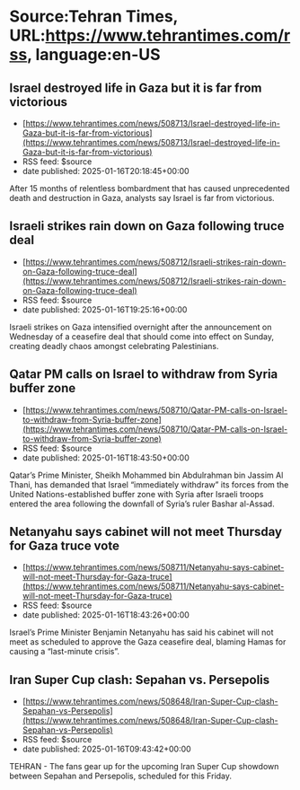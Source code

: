 # Source:Tehran Times, URL:https://www.tehrantimes.com/rss, language:en-US

## Israel destroyed life in Gaza but it is far from victorious
 - [https://www.tehrantimes.com/news/508713/Israel-destroyed-life-in-Gaza-but-it-is-far-from-victorious](https://www.tehrantimes.com/news/508713/Israel-destroyed-life-in-Gaza-but-it-is-far-from-victorious)
 - RSS feed: $source
 - date published: 2025-01-16T20:18:45+00:00

After 15 months of relentless bombardment that has caused unprecedented death and destruction in Gaza, analysts say Israel is far from victorious.

## Israeli strikes rain down on Gaza following truce deal
 - [https://www.tehrantimes.com/news/508712/Israeli-strikes-rain-down-on-Gaza-following-truce-deal](https://www.tehrantimes.com/news/508712/Israeli-strikes-rain-down-on-Gaza-following-truce-deal)
 - RSS feed: $source
 - date published: 2025-01-16T19:25:16+00:00

Israeli strikes on Gaza intensified overnight after the announcement on Wednesday of a ceasefire deal that should come into effect on Sunday, creating deadly chaos amongst celebrating Palestinians.

## Qatar PM calls on Israel to withdraw from Syria buffer zone
 - [https://www.tehrantimes.com/news/508710/Qatar-PM-calls-on-Israel-to-withdraw-from-Syria-buffer-zone](https://www.tehrantimes.com/news/508710/Qatar-PM-calls-on-Israel-to-withdraw-from-Syria-buffer-zone)
 - RSS feed: $source
 - date published: 2025-01-16T18:43:50+00:00

Qatar’s Prime Minister, Sheikh Mohammed bin Abdulrahman bin Jassim Al Thani, has demanded that Israel “immediately withdraw” its forces from the United Nations-established buffer zone with Syria after Israeli troops entered the area following the downfall of Syria’s ruler Bashar al-Assad.

## Netanyahu says cabinet will not meet Thursday for Gaza truce vote
 - [https://www.tehrantimes.com/news/508711/Netanyahu-says-cabinet-will-not-meet-Thursday-for-Gaza-truce](https://www.tehrantimes.com/news/508711/Netanyahu-says-cabinet-will-not-meet-Thursday-for-Gaza-truce)
 - RSS feed: $source
 - date published: 2025-01-16T18:43:26+00:00

Israel’s Prime Minister Benjamin Netanyahu has said his cabinet will not meet as scheduled to approve the Gaza ceasefire deal, blaming Hamas for causing a “last-minute crisis”.

## Iran Super Cup clash: Sepahan vs. Persepolis
 - [https://www.tehrantimes.com/news/508648/Iran-Super-Cup-clash-Sepahan-vs-Persepolis](https://www.tehrantimes.com/news/508648/Iran-Super-Cup-clash-Sepahan-vs-Persepolis)
 - RSS feed: $source
 - date published: 2025-01-16T09:43:42+00:00

TEHRAN - The fans gear up for the upcoming Iran Super Cup showdown between Sepahan and Persepolis, scheduled for this Friday.

